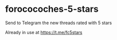 # forococoches-5-stars
Send to Telegram the new threads rated with 5 stars

Already in use at https://t.me/fc5stars
